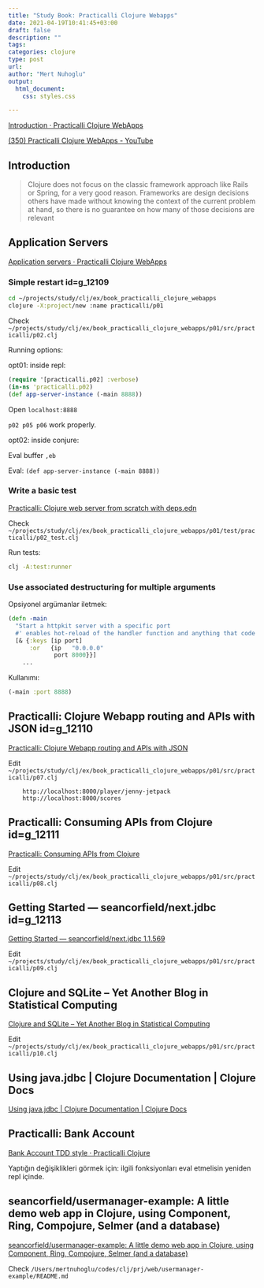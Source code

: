 ```yaml
---
title: "Study Book: Practicalli Clojure Webapps"
date: 2021-04-19T10:41:45+03:00 
draft: false
description: ""
tags:
categories: clojure
type: post
url:
author: "Mert Nuhoglu"
output:
  html_document:
    css: styles.css

---
```


[Introduction · Practicalli Clojure WebApps](https://practicalli.github.io/clojure-webapps/)

[(350) Practicalli Clojure WebApps - YouTube](https://www.youtube.com/playlist?list=PLpr9V-R8ZxiCe9p9tFk24ChNSpGfanUbT)

## Introduction

> Clojure does not focus on the classic framework approach like Rails or Spring, for a very good reason. Frameworks are design decisions others have made without knowing the context of the current problem at hand, so there is no guarantee on how many of those decisions are relevant

## Application Servers

[Application servers · Practicalli Clojure WebApps](https://practicalli.github.io/clojure-webapps/app-servers/)

### Simple restart id=g_12109

```bash
cd ~/projects/study/clj/ex/book_practicalli_clojure_webapps
clojure -X:project/new :name practicalli/p01
```

Check `~/projects/study/clj/ex/book_practicalli_clojure_webapps/p01/src/practicalli/p02.clj`

Running options:

opt01: inside repl:

```clj
(require '[practicalli.p02] :verbose)
(in-ns 'practicalli.p02)
(def app-server-instance (-main 8888))
```

Open `localhost:8888`

`p02 p05 p06` work properly.

opt02: inside conjure:

Eval buffer `,eb`

Eval: `(def app-server-instance (-main 8888))`

### Write a basic test

[Practicalli: Clojure web server from scratch with deps.edn](https://practicalli.github.io/blog/posts/clojure-web-server-cli-tools-deps-edn/)

Check `~/projects/study/clj/ex/book_practicalli_clojure_webapps/p01/test/practicalli/p02_test.clj`

Run tests:

```bash
clj -A:test:runner
```

### Use associated destructuring for multiple arguments

Opsiyonel argümanlar iletmek:

```clj
(defn -main
  "Start a httpkit server with a specific port
  #' enables hot-reload of the handler function and anything that code calls"
  [& {:keys [ip port]
      :or   {ip   "0.0.0.0"
             port 8000}}]
	...
```

Kullanımı:

```clj
(-main :port 8888)
```

## Practicalli: Clojure Webapp routing and APIs with JSON id=g_12110

[Practicalli: Clojure Webapp routing and APIs with JSON](https://practicalli.github.io/blog/posts/webapp-routes-with-json/)

Edit `~/projects/study/clj/ex/book_practicalli_clojure_webapps/p01/src/practicalli/p07.clj`

		http://localhost:8000/player/jenny-jetpack
		http://localhost:8000/scores

## Practicalli: Consuming APIs from Clojure id=g_12111

[Practicalli: Consuming APIs from Clojure](https://practicalli.github.io/blog/posts/consuming-apis-with-clojure/)

Edit `~/projects/study/clj/ex/book_practicalli_clojure_webapps/p01/src/practicalli/p08.clj`

## Getting Started — seancorfield/next.jdbc id=g_12113

[Getting Started — seancorfield/next.jdbc 1.1.569](https://cljdoc.org/d/seancorfield/next.jdbc/1.1.569/doc/getting-started)

Edit `~/projects/study/clj/ex/book_practicalli_clojure_webapps/p01/src/practicalli/p09.clj`

## Clojure and SQLite – Yet Another Blog in Statistical Computing

[Clojure and SQLite – Yet Another Blog in Statistical Computing](https://statcompute.wordpress.com/2018/03/12/clojure-and-sqlite/)

Edit `~/projects/study/clj/ex/book_practicalli_clojure_webapps/p01/src/practicalli/p10.clj`

## Using java.jdbc | Clojure Documentation | Clojure Docs

[Using java.jdbc | Clojure Documentation | Clojure Docs](http://clojure-doc.org/articles/ecosystem/java_jdbc/home.html)

## Practicalli: Bank Account

[Bank Account TDD style · Practicalli Clojure](https://practicalli.github.io/clojure-staging/clojure-spec/projects/bank-account/)

Yaptığın değişiklikleri görmek için: ilgili fonksiyonları eval etmelisin yeniden repl içinde.

## seancorfield/usermanager-example: A little demo web app in Clojure, using Component, Ring, Compojure, Selmer (and a database)

[seancorfield/usermanager-example: A little demo web app in Clojure, using Component, Ring, Compojure, Selmer (and a database)](https://github.com/seancorfield/usermanager-example)

Check `/Users/mertnuhoglu/codes/clj/prj/web/usermanager-example/README.md`

